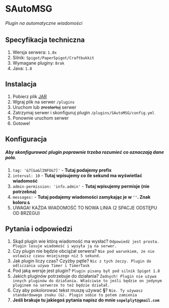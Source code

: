 # SAutoMSG
###### Plugin na automatyczne wiadomości
## Specyfikacja techniczna
1. Wersja serwera: ``` 1.8x ```
2. Silnik: ``` Spigot/PaperSpigot/Craftbukkit ```
3. Wymagane pluginy: ``` Brak ```
4. Java: ``` 1.8 ```
## Instalacja
1. Pobierz plik [JAR](https://github.com/SopelPL/SAutoMSG/releases)
2. Wgraj plik na serwer ``` /plugins ```
3. Uruchom lub ~~zrestartuj~~ serwer
4. Zatrzymaj serwer i skonfiguruj plugin ``` /plugins/SAutoMSG/config.yml ```
5. Ponownie uruchom serwer
6. Gotowe!
## Konfiguracja
##### Aby skonfigurować plugin ****poprawnie**** trzeba rozumieć co oznaczają dane pola.
1. ```tag: '&7[&a&lINFO&7]'``` - **Tutaj podajemy prefix**
2. ``` interval: 10 ``` - **Tutaj wpisujemy co ile sekund ma wyświetlać wiadomość**
3. ```admin-permission: 'info.admin'``` - **Tutaj wpisujemy permisje (nie potrzebna)**
4. ```messages:``` - **Tutaj podajemy wiadomości zamykając je w ``` '' ```. Znak koloru ``` & ```**
5. UWAGA! KAŻDA WIADOMOŚĆ TO NOWA LINIA (2 SPACJE ODSTĘPU OD BRZEGU)
## Pytania i odpowiedzi
1. Skąd plugin wie którą wiadomość ma wysłać? ``` Odpowiedź jest prosta. Plugin losuje wiadomość i wysyła ją na serwer. ```
2. Czy plugin nie będzie obciążał serwera? ``` Nie pod warunkiem, że nie ustawisz czasu mniejszego niż 5 sekund. ```
3. Jak plugin liczy czas? Czyżby pętle? ``` Nic z tych żeczy. Plugin do odliczania używa Timer i TimerTask ```
4. Pod jaką wersje jest plugin? ``` Plugin pisany był pod silnik Spigot 1.8 ```
5. Jakich pluginów potrzebuje do działania? ``` Żadnych! Plugin nie używa innych pluginów do działania. Właściwie to jeśli będzie on jedynym pluginem na serwerze to też będzie działał. ```
6. Czy aby pokolorować tekst muszę używać **§**? ``` Nie. Ty używasz standardowego znaku (&). Plugin sobie to potem zamienia ```
7. **Jeśli brakuje tu jakiegoś pytania napisz do mnie ``` sopelplyt@gmail.com ```**
